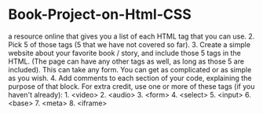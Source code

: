 # Book-Project-on-Html-CSS
a resource online that gives you a list of each HTML tag that you can use. 2. Pick 5 of those tags (5 that we have not covered so far). 3. Create a simple website about your favorite book / story, and include those 5 tags in the HTML. (The page can have any other tags as well, as long as those 5 are included). This can take any form. You can get as complicated or as simple as you wish. 4. Add comments to each section of your code, explaining the purpose of that block.  For extra credit, use one or more of these tags (if you haven't already):  1. &lt;video> 2. &lt;audio> 3. &lt;form> 4. &lt;select> 5. &lt;input> 6. &lt;base> 7. &lt;meta> 8. &lt;iframe>
